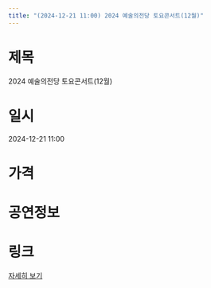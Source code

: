 ```yaml
---
title: "(2024-12-21 11:00) 2024 예술의전당 토요콘서트(12월)"
---
```


# 제목
2024 예술의전당 토요콘서트(12월)

# 일시
2024-12-21 11:00

# 가격


# 공연정보
  
  


# 링크
[자세히 보기](https://www.sac.or.kr/site/main/show/show_view?SN=60145 "https://www.sac.or.kr/site/main/show/show_view?SN=60145")
